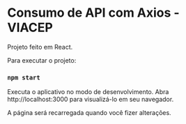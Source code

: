 # Consumo de API com Axios - VIACEP

Projeto feito em React.

Para executar o projeto:
### `npm start`

Executa o aplicativo no modo de desenvolvimento.
Abra http://localhost:3000 para visualizá-lo em seu navegador.

A página será recarregada quando você fizer alterações.

